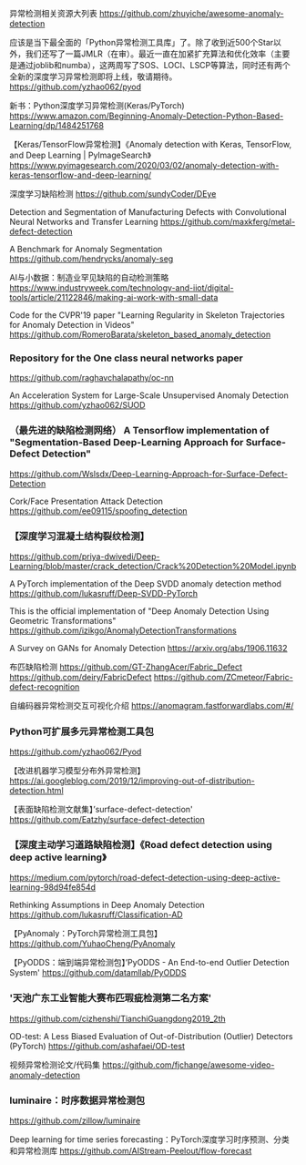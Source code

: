 异常检测相关资源大列表
https://github.com/zhuyiche/awesome-anomaly-detection

应该是当下最全面的「Python异常检测工具库」了。除了收到近500个Star以外，我们还写了一篇JMLR（在审）。最近一直在加紧扩充算法和优化效率（主要是通过joblib和numba），这两周写了SOS、LOCI、LSCP等算法，同时还有两个全新的深度学习异常检测即将上线，敬请期待。
https://github.com/yzhao062/pyod

新书：Python深度学习异常检测(Keras/PyTorch)
https://www.amazon.com/Beginning-Anomaly-Detection-Python-Based-Learning/dp/1484251768

【Keras/TensorFlow异常检测】《Anomaly detection with Keras, TensorFlow, and Deep Learning | PyImageSearch》
https://www.pyimagesearch.com/2020/03/02/anomaly-detection-with-keras-tensorflow-and-deep-learning/

深度学习缺陷检测
https://github.com/sundyCoder/DEye

Detection and Segmentation of Manufacturing Defects with Convolutional Neural Networks and Transfer Learning
https://github.com/maxkferg/metal-defect-detection

A Benchmark for Anomaly Segmentation
https://github.com/hendrycks/anomaly-seg

AI与小数据：制造业罕见缺陷的自动检测策略
https://www.industryweek.com/technology-and-iiot/digital-tools/article/21122846/making-ai-work-with-small-data

Code for the CVPR'19 paper "Learning Regularity in Skeleton Trajectories for Anomaly Detection in Videos"
https://github.com/RomeroBarata/skeleton_based_anomaly_detection

### Repository for the One class neural networks paper
https://github.com/raghavchalapathy/oc-nn

An Acceleration System for Large-Scale Unsupervised Anomaly Detection
https://github.com/yzhao062/SUOD

### （最先进的缺陷检测网络） A Tensorflow implementation of "Segmentation-Based Deep-Learning Approach for Surface-Defect Detection"
https://github.com/Wslsdx/Deep-Learning-Approach-for-Surface-Defect-Detection

Cork/Face Presentation Attack Detection
https://github.com/ee09115/spoofing_detection

### 【深度学习混凝土结构裂纹检测】
https://github.com/priya-dwivedi/Deep-Learning/blob/master/crack_detection/Crack%20Detection%20Model.ipynb

A PyTorch implementation of the Deep SVDD anomaly detection method
https://github.com/lukasruff/Deep-SVDD-PyTorch

This is the official implementation of "Deep Anomaly Detection Using Geometric Transformations"
https://github.com/izikgo/AnomalyDetectionTransformations

A Survey on GANs for Anomaly Detection
https://arxiv.org/abs/1906.11632

布匹缺陷检测
https://github.com/GT-ZhangAcer/Fabric_Defect
https://github.com/deiry/FabricDefect
https://github.com/ZCmeteor/Fabric-defect-recognition

自编码器异常检测交互可视化介绍
https://anomagram.fastforwardlabs.com/#/

### Python可扩展多元异常检测工具包
https://github.com/yzhao062/Pyod

【改进机器学习模型分布外异常检测】
https://ai.googleblog.com/2019/12/improving-out-of-distribution-detection.html

【表面缺陷检测文献集】’surface-defect-detection'
https://github.com/Eatzhy/surface-defect-detection

### 【深度主动学习道路缺陷检测】《Road defect detection using deep active learning》
https://medium.com/pytorch/road-defect-detection-using-deep-active-learning-98d94fe854d

Rethinking Assumptions in Deep Anomaly Detection
https://github.com/lukasruff/Classification-AD

【PyAnomaly：PyTorch异常检测工具包】
https://github.com/YuhaoCheng/PyAnomaly

【PyODDS：端到端异常检测包】’PyODDS - An End-to-end Outlier Detection System' 
https://github.com/datamllab/PyODDS

### '天池广东工业智能大赛布匹瑕疵检测第二名方案' 
https://github.com/cizhenshi/TianchiGuangdong2019_2th

OD-test: A Less Biased Evaluation of Out-of-Distribution (Outlier) Detectors (PyTorch)
https://github.com/ashafaei/OD-test

视频异常检测论文/代码集
https://github.com/fjchange/awesome-video-anomaly-detection

### luminaire：时序数据异常检测包
https://github.com/zillow/luminaire

Deep learning for time series forecasting：PyTorch深度学习时序预测、分类和异常检测库
https://github.com/AIStream-Peelout/flow-forecast